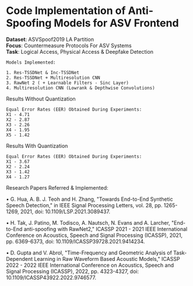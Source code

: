 # Code Implementation of Anti-Spoofing Models for ASV Frontend

<strong>Dataset</strong>: ASVSpoof2019 LA Partition<br>
<strong>Focus</strong>: Countermeasure Protocols For ASV Systems<br>
<strong>Task</strong>: Logical Access, Physical Access & Deepfake Detection
```
Models Implemented:

1. Res-TSSDNet & Inc-TSSDNet
2. Res-TSSDNet + Multiresolution CNN
3. RawNet 2 ( + Learnable Filters - Sinc Layer)
4. Multiresolution CNN (Lowrank & Depthwise Convolutions)
```

Results Without Quantization
```
Equal Error Rates (EER) Obtained During Experiments:
X1 - 4.71
X2 - 2.87
X3 - 2.26
X4 - 1.95
X5 - 1.42
```
Results With Quantization

```
Equal Error Rates (EER) Obtained During Experiments:
X1 - 3.67
X2 - 2.24
X3 - 1.42
X4 - 1.27
```

Research Papers Referred & Implemented:

• G. Hua, A. B. J. Teoh and H. Zhang, "Towards End-to-End Synthetic Speech Detection," in IEEE Signal Processing Letters, vol. 28, pp. 1265-1269, 2021, doi: 10.1109/LSP.2021.3089437.

• H. Tak, J. Patino, M. Todisco, A. Nautsch, N. Evans and A. Larcher, "End-to-End anti-spoofing with RawNet2," ICASSP 2021 - 2021 IEEE International Conference on Acoustics, Speech and Signal Processing (ICASSP), 2021, pp. 6369-6373, doi: 10.1109/ICASSP39728.2021.9414234.

• D. Gupta and V. Abrol, "Time-Frequency and Geometric Analysis of Task-Dependent Learning in Raw Waveform Based Acoustic Models," ICASSP 2022 - 2022 IEEE International Conference on Acoustics, Speech and Signal Processing (ICASSP), 2022, pp. 4323-4327, doi: 10.1109/ICASSP43922.2022.9746577.
